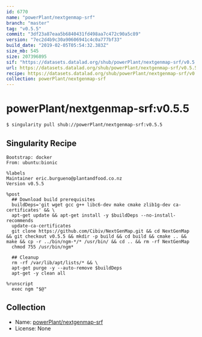 ```yaml
---
id: 6770
name: "powerPlant/nextgenmap-srf"
branch: "master"
tag: "v0.5.5"
commit: "3df23a87eaa5b6840431fd498aa7c472c90a5c89"
version: "7ec2d4b9c30a90606941c4c0a777bf33"
build_date: "2019-02-05T05:54:32.383Z"
size_mb: 545
size: 207396895
sif: "https://datasets.datalad.org/shub/powerPlant/nextgenmap-srf/v0.5.5/2019-02-05-3df23a87-7ec2d4b9/7ec2d4b9c30a90606941c4c0a777bf33.simg"
url: https://datasets.datalad.org/shub/powerPlant/nextgenmap-srf/v0.5.5/2019-02-05-3df23a87-7ec2d4b9/
recipe: https://datasets.datalad.org/shub/powerPlant/nextgenmap-srf/v0.5.5/2019-02-05-3df23a87-7ec2d4b9/Singularity
collection: powerPlant/nextgenmap-srf
---
```


# powerPlant/nextgenmap-srf:v0.5.5

```bash
$ singularity pull shub://powerPlant/nextgenmap-srf:v0.5.5
```

## Singularity Recipe

```singularity
Bootstrap: docker
From: ubuntu:bionic

%labels
Maintainer eric.burgueno@plantandfood.co.nz
Version v0.5.5

%post
  ## Download build prerequisites
  buildDeps='git wget gcc g++ libc6-dev make cmake zlib1g-dev ca-certificates' && \
  apt-get update && apt-get install -y $buildDeps --no-install-recommends
  update-ca-certificates
  git clone https://github.com/Cibiv/NextGenMap.git && cd NextGenMap && git checkout v0.5.5 && mkdir -p build && cd build && cmake .. && make && cp -r ../bin/ngm-*/* /usr/bin/ && cd .. && rm -rf NextGenMap
  chmod 755 /usr/bin/ngm*

  ## Cleanup
  rm -rf /var/lib/apt/lists/* && \
  apt-get purge -y --auto-remove $buildDeps 
  apt-get -y clean all

%runscript
  exec ngm "$@"
```

## Collection

 - Name: [powerPlant/nextgenmap-srf](https://github.com/powerPlant/nextgenmap-srf)
 - License: None

